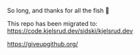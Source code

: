 So long, and thanks for all the fish 🐬

This repo has been migrated to: https://code.kjelsrud.dev/sidski/kjelsrud.dev

https://giveupgithub.org/
